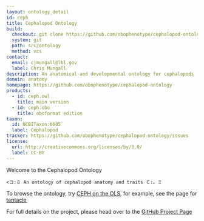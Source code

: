 ```yaml
---
layout: ontology_detail
id: ceph
title: Cephalopod Ontology
build:
  checkout: git clone https://github.com/obophenotype/cephalopod-ontology.git
  system: git
  path: src/ontology
  method: vcs
contact:
  email: cjmungall@lbl.gov
  label: Chris Mungall
description: An anatomical and developmental ontology for cephalopods
domain: anatomy
homepage: https://github.com/obophenotype/cephalopod-ontology
products:
  - id: ceph.owl
    title: main version
  - id: ceph.obo
    title: oboformat edition
taxon:
  id: NCBITaxon:6605
  label: Cephalopod
tracker: https://github.com/obophenotype/cephalopod-ontology/issues
license:
  url: http://creativecommons.org/licenses/by/3.0/
  label: CC-BY
---
```


Welcome to the Cephalopod Ontology

```
<コ:彡 An ontology of cephalopod anatomy and traits Ｃ:。ミ
```

To browse the ontology, try [CEPH on the OLS](http://www.ebi.ac.uk/ols/beta/ontologies/ceph), for example, see the page for
[tentacle](http://www.ebi.ac.uk/ols/beta/ontologies/ceph/terms?iri=http%3A%2F%2Fpurl.obolibrary.org%2Fobo%2FCEPH_0000256)

For full details on the project, please head over to the [GitHub Project Page](https://github.com/obophenotype/cephalopod-ontology)

